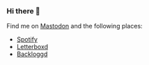 ### Hi there 👋


Find me on <a rel="me" href="https://mastodon.online/@peterjbachman">Mastodon</a> and the following places:
- [Spotify](https://open.spotify.com/user/x5xyifk4f697kabe2mm1u95p5?si=2d1f040785ef4186)
- [Letterboxd](https://letterboxd.com/peterjbachman/)
- [Backloggd](https://www.backloggd.com/u/PeterJBachman/)
